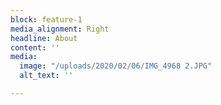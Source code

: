 ```yaml
---
block: feature-1
media_alignment: Right
headline: About
content: ''
media:
  image: "/uploads/2020/02/06/IMG_4968 2.JPG"
  alt_text: ''

---
```

